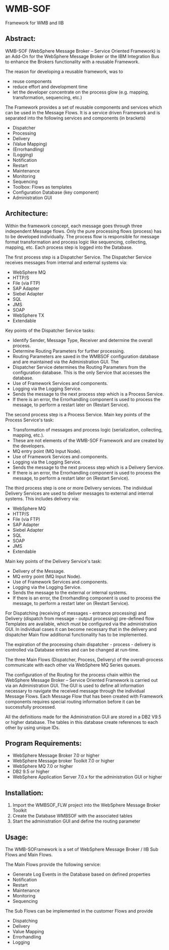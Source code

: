 WMB-SOF
=======

Framework for WMB and IIB


Abstract:
------------
WMB-SOF (WebSphere Message Broker – Service Oriented Framework) is an Add-On for the WebSphere Message Broker or the IBM Integration Bus to enhance the Brokers functionality with a reusable Framework. 

The reason for developing a reusable framework, was to

-	reuse components
-	reduce effort and development time
-	let the developer concentrate on the process glow (e.g. mapping, transformation, sequencing, etc.)
 
The Framework provides a set of reusable components and services which can be used in the Message Flows.
It is a service driven Framework and is separated into the following services and components (in brackets)

-	Dispatcher
-	Processing
-	Delivery
-	(Value Mapping)
-	(Errorhandling)
-	(Logging)
-	Notification
-	Restart
-	Maintenance
-	Monitoring
-	Sequencing
-	Toolbox: Flows as templates
-	Configuration Database (key component)
-	Administration GUI 

Architecture:
---------------
Within the framework concept, each message goes through three independent Message flows. Only the pure processing flows (process) has to be developed individually. The process flow is responsible for message format transformation and process logic like sequencing, collecting, mapping, etc. Each process step is logged into the Database. 

The first process step is a Dispatcher Service. The Dispatcher Service receives messages from internal and external systems via:

-	WebSphere MQ
-	HTTP/S
-	File (via FTP)
-	SAP Adapter
-	Siebel Adapter
-	SQL
-	JMS
-	SOAP
-	WebSphere TX
-	Extendable 

Key points of the Dispatcher Service tasks:

-	Identify Sender, Message Type, Receiver and determine the overall process.
-	Determine Routing Parameters for further processing.
-	Routing Parameters are saved in the WMBSOF configuration database and are maintained via the Administration GUI. The 
- Dispatcher Service determines the Routing Parameters from the configuration database. This is the only Service that accesses the database.
-	Use of Framework Services and components.
-	Logging via the Logging Service.
-	Sends the message to the next process step which is a Process Service.
-	If there is an error, the Errorhandling component is used to process the message, to perform a restart later on (Restart Service).

The second process step is a Process Service. Main key points of the Process Service's task:

-	Transformation of messages and process logic (serialization, collecting, mapping, etc.).
-	These are not elements of the WMB-SOF Framework and are created by the developers.
-	MQ entry point (MQ Input Node).
-	Use of Framework Services and components.
-	Logging via the Logging Service.
-	Sends the message to the next process step which is a Delivery Service.
-	If there is an error, the Errorhandling component is used to process the message, to perform a restart later on (Restart Service).

 
The third process step is one or more Delivery services. The individual Delivery Services are used to deliver messages to external and internal systems. This includes delivery via:

-	WebSphere MQ
-	HTTP/S
-	File (via FTP)
-	SAP Adapter
-	Siebel Adapter
-	SQL
-	SOAP
-	JMS
-	Extendable 

Main key points of the Delivery Service's task:

-	Delivery of the Message.
-	MQ entry point (MQ Input Node).
-	Use of Framework Services and components.
-	Logging via the Logging Service.
-	Sends the message to the external or internal systems.
-	If there is an error, the Errorhandling component is used to process the message, to perform a restart later on (Restart Service).

For Dispatching (receiving of messages - entrance processing) and Delivery (dispatch from message - output processing) pre-defined flow Templates are available, which must be configured via the administration GUI. In individual cases it can become necessary that in the delivery and dispatcher Main flow additional functionality has to be implemented. 

The expiration of the processing chain dispatcher - process - delivery is controlled via Database entries and can be changed at run-time.

The three Main Flows (Dispatcher, Process, Delivery) of the overall-process communicate with each other via WebSphere MQ Series queues.

The configuration of the Routing for the process chain within the WebSphere Message Broker – Service Oriented Framework is carried out via an Administration GUI. The GUI is used to define all information necessary to navigate the received message through the individual Message Flows. Each Message Flow that has been created with Framework components requires special routing information before it can be successfully processed.

All the definitions made for the Administration GUI are stored in a DB2 V9.5 or higher database. The tables in this database create references to each other by using unique IDs. 


Program Requirements:
-------------------------------
-	WebSphere Message Broker 7.0 or higher 
-	WebSphere Message broker Toolkit 7.0 or higher
-	WebSphere MQ 7.0 or higher
-	DB2 9.5 or higher   
-	WebSphere Application Server 7.0.x for the administration GUI or higher


Installation:
----------------
1.	Import the WMBSOF_FLW project into the WebSphere Message Broker Toolkit
2.	Create the Database WMBSOF with the associated tables
3.	Start the administration GUI and define the routing parameter

Usage:
---------
The WMB-SOFramework is a set of WebSphere Message Broker / IIB Sub Flows and Main Flows. 

The Main Flows provide the following service:

-	Generate Log Events in the Database based on defined properties
-	Notification
-	Restart
-	Maintenance
-	Monitoring
-	Sequencing

The Sub Flows can be implemented in the customer Flows and provide

-	Dispatching
-	Delivery
-	Value Mapping
-	Errorhandling
-	Logging

 

